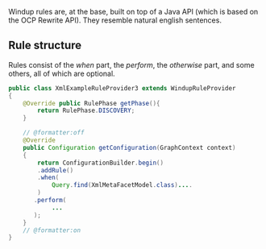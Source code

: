 Windup rules are, at the base, built on top of a Java API (which is based on the OCP Rewrite API).
They resemble natural english sentences.

## Rule structure

Rules consist of the _when_ part, the _perform_, the _otherwise_ part, and some others, all of which are optional.

```java
public class XmlExampleRuleProvider3 extends WindupRuleProvider
{
    @Override public RulePhase getPhase(){
        return RulePhase.DISCOVERY;
    }

    // @formatter:off
    @Override
    public Configuration getConfiguration(GraphContext context)
    {
        return ConfigurationBuilder.begin()
        .addRule()
        .when(
            Query.find(XmlMetaFacetModel.class)....
        )
       .perform(
            ...
       );
    }
    // @formatter:on
}
```
